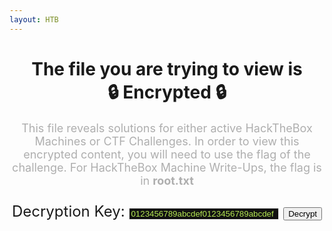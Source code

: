 ```yaml
---
layout: HTB
---
```


<div id="output">
<h1 style="text-align:center">The file you are trying to view is <div class="redtxt">🔒 Encrypted 🔒</div></h1>
<p style="font-size:18px; text-align:center; color: #aeaeae">
    This file reveals solutions for either active HackTheBox Machines or CTF Challenges.
    In order to view this encrypted content, you will need to use the flag of the challenge.
    For HackTheBox Machine Write-Ups, the flag is in <b>root.txt</b>
</p>
<!--Decryption brought by https://github.com/jbt/markdown-editor-->

<p style="font-size:24px; text-align:center">
    Decryption Key:
    <input type="text" id="decryptionKey" value="0123456789abcdef0123456789abcdef" style="display: inline; width:240px; background:#111; border:1px solid #eaeaea; color:#B5E853">
    <input style="display: inline;" type="submit" value="Decrypt" onclick="Decrypt()">
</p>

<p id="status" style="text-align:center">
	
</p>

</div>
<script>
	function Decrypt() {
		var keytxt = document.getElementById("decryptionKey").value;
		if (keytxt.length != 32) {
			alert("Key Length must be 32 Characters.");
			return;
		}
		
		var key = [];
		for (i = 0; i < keytxt.length; i++)
			key.push(keytxt.charCodeAt(i));
			
		var link = window.location.href;
		var indx = link.indexOf("?file=");
		if (indx == -1) {
			alert("Nothing to decrypt!");
			return;
		}
		var file = link.substring(indx + 6);
		
		var xhr = new XMLHttpRequest();
		xhr.open("GET", file, false);
		document.getElementById("status").innerHTML = "Downloading File...";
		xhr.send(null);
		if (xhr.status != 200) {
			alert("File not found!");
			document.getElementById("status").innerHTML = "";
			return;
		}
		var resp = xhr.responseText;
		
		document.getElementById("status").innerHTML = "Decrypting...";
		
		var txt = aesjs.utils.hex.toBytes(resp);
		var CryptText = DecryptCTR(txt, key);
		console.log (CryptText);
		
		if (CryptText.substring(0, 23) != "<!--Valid Decryption-->") {
			alert("Invalid Key.");
			document.getElementById("status").innerHTML = "";
		} else {
			document.getElementById("output").innerHTML = CryptText;
		}
	}
</script>
